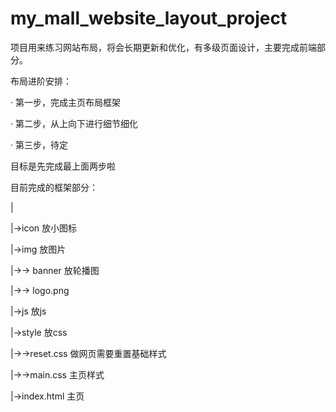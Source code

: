 # my_mall_website_layout_project
项目用来练习网站布局，将会长期更新和优化，有多级页面设计，主要完成前端部分。

布局进阶安排：

· 第一步，完成主页布局框架

· 第二步，从上向下进行细节细化

· 第三步，待定

目标是先完成最上面两步啦

目前完成的框架部分：

|

|→icon 放小图标

|→img 放图片

|→→ banner 放轮播图

|→→ logo.png

|→js 放js

|→style 放css

|→→reset.css 做网页需要重置基础样式

|→→main.css 主页样式

|→index.html 主页

